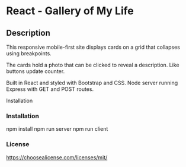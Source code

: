 # React - Gallery of My Life

## Description

This responsive mobile-first site displays cards on a grid that collapses using breakpoints.

The cards hold a photo that can be clicked to reveal a description. Like buttons update counter.

Built in React and styled with Bootstrap and CSS. Node server running Express with GET and POST routes.

Installation

### Installation

npm install
npm run server
npm run client

### License 

https://choosealicense.com/licenses/mit/
